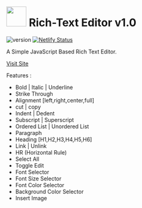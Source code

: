 # <img src="https://i.imgur.com/M1iKl0b.png" width="52px"> ‎‎ Rich-Text Editor v1.0

![version](https://img.shields.io/badge/version-1.0.0-blue)
[![Netlify Status](https://api.netlify.com/api/v1/badges/598468fc-d1b5-4c3a-80f6-474b07ff64d7/deploy-status)](https://app.netlify.com/sites/bareth-rt-editor/deploys)

        
A Simple JavaScript Based Rich Text Editor.

[Visit Site](https://bareth-rt-editor.netlify.com)

Features :
- Bold | Italic | Underline
- Strike Through
- Alignment [left,right,center,full]
- cut | copy
- Indent | Dedent
- Subscript | Superscript
- Ordered List | Unordered List
- Paragraph
- Heading [H1,H2,H3,H4,H5,H6]
- Link | Unlink
- HR (Horizontal Rule)
- Select All
- Toggle Edit
- Font Selector
- Font Size Selector
- Font Color Selector
- Background Color Selector
- Insert Image 
